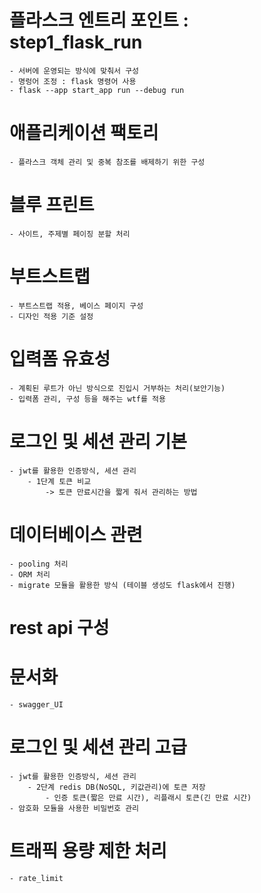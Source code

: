 # 플라스크 엔트리 포인트 : step1_flask_run
    - 서버에 운영되는 방식에 맞춰서 구성
    - 명렁어 조정 : flask 명령어 사용
    - flask --app start_app run --debug run

# 애플리케이션 팩토리
    - 플라스크 객체 관리 및 중복 참조를 배제하기 위한 구성

# 블루 프린트
    - 사이트, 주제별 페이징 분할 처리

# 부트스트랩
    - 부트스트랩 적용, 베이스 페이지 구성
    - 디자인 적용 기준 설정

# 입력폼 유효성
    - 계획된 루트가 아닌 방식으로 진입시 거부하는 처리(보안기능)
    - 입력폼 관리, 구성 등을 해주는 wtf를 적용

# 로그인 및 세션 관리 기본
    - jwt를 활용한 인증방식, 세션 관리
        - 1단계 토큰 비교
            -> 토큰 만료시간을 짧게 줘서 관리하는 방법

# 데이터베이스 관련
    - pooling 처리
    - ORM 처리
    - migrate 모듈을 활용한 방식 (테이블 생성도 flask에서 진행)

# rest api 구성

# 문서화
    - swagger_UI

# 로그인 및 세션 관리 고급
    - jwt를 활용한 인증방식, 세션 관리
        - 2단계 redis DB(NoSQL, 키값관리)에 토큰 저장
            - 인증 토큰(짧은 만료 시간), 리플래시 토큰(긴 만료 시간)
    - 암호화 모듈을 사용한 비밀번호 관리

# 트래픽 용량 제한 처리
    - rate_limit
